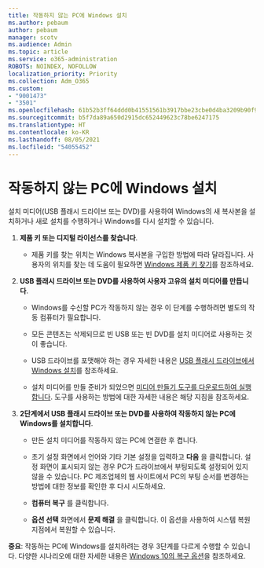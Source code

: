 ```yaml
---
title: 작동하지 않는 PC에 Windows 설치
ms.author: pebaum
author: pebaum
manager: scotv
ms.audience: Admin
ms.topic: article
ms.service: o365-administration
ROBOTS: NOINDEX, NOFOLLOW
localization_priority: Priority
ms.collection: Adm_O365
ms.custom:
- "9001473"
- "3501"
ms.openlocfilehash: 61b52b3ff64ddd0b41551561b3917bbe23cbe0d4ba3209b90f9079bef2c18225
ms.sourcegitcommit: b5f7da89a650d2915dc652449623c78be6247175
ms.translationtype: HT
ms.contentlocale: ko-KR
ms.lasthandoff: 08/05/2021
ms.locfileid: "54055452"
---
```

# <a name="install-windows-on-a-nonfunctional-pc"></a>작동하지 않는 PC에 Windows 설치

설치 미디어(USB 플래시 드라이브 또는 DVD)를 사용하여 Windows의 새 복사본을 설치하거나 새로 설치를 수행하거나 Windows를 다시 설치할 수 있습니다.

1. **제품 키 또는 디지털 라이선스를 찾습니다**.

    - 제품 키를 찾는 위치는 Windows 복사본을 구입한 방법에 따라 달라집니다. 사용자의 위치를 찾는 데 도움이 필요하면 [Windows 제품 키 찾기](https://support.microsoft.com/help/10749/windows-10-find-product-key)를 참조하세요. 

2. **USB 플래시 드라이브 또는 DVD를 사용하여 사용자 고유의 설치 미디어를 만듭니다**.

    - Windows를 수신할 PC가 작동하지 않는 경우 이 단계를 수행하려면 별도의 작동 컴퓨터가 필요합니다.

    - 모든 콘텐츠는 삭제되므로 빈 USB 또는 빈 DVD를 설치 미디어로 사용하는 것이 좋습니다.

    - USB 드라이브를 포맷해야 하는 경우 자세한 내용은 [USB 플래시 드라이브에서 Windows 설치](https://docs.microsoft.com/windows-hardware/manufacture/desktop/install-windows-from-a-usb-flash-drive)를 참조하세요.

    - 설치 미디어를 만들 준비가 되었으면 [미디어 만들기 도구를 다운로드하여 실행합니다](https://www.microsoft.com/software-download/windows10). 도구를 사용하는 방법에 대한 자세한 내용은 해당 지침을 참조하세요.

3. **2단계에서 USB 플래시 드라이브 또는 DVD를 사용하여 작동하지 않는 PC에 Windows를 설치합니다**.

    - 만든 설치 미디어를 작동하지 않는 PC에 연결한 후 켭니다.

    - 초기 설정 화면에서 언어와 기타 기본 설정을 입력하고 **다음** 을 클릭합니다. 설정 화면이 표시되지 않는 경우 PC가 드라이브에서 부팅되도록 설정되어 있지 않을 수 있습니다. PC 제조업체의 웹 사이트에서 PC의 부팅 순서를 변경하는 방법에 대한 정보를 확인한 후 다시 시도하세요.

    - **컴퓨터 복구** 를 클릭합니다.

    - **옵션 선택** 화면에서 **문제 해결** 을 클릭합니다. 이 옵션을 사용하여 시스템 복원 지점에서 복원할 수 있습니다.

**중요**: 작동하는 PC에 Windows를 설치하려는 경우 3단계를 다르게 수행할 수 있습니다. 다양한 시나리오에 대한 자세한 내용은 [Windows 10의 복구 옵션](https://support.microsoft.com/help/12415/windows-10-recovery-options)을 참조하세요.
